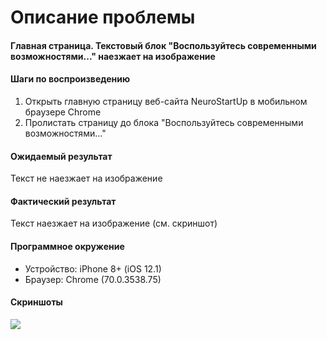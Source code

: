 # Описание проблемы

#### Главная страница. Текстовый блок "Воспользуйтесь современными возможностями..." наезжает на изображение

#### Шаги по воспроизведению

1. Открыть главную страницу веб-сайта NeuroStartUp в мобильном браузере Chrome
2. Пролистать страницу до блока "Воспользуйтесь современными возможностями..."

#### Ожидаемый результат

Текст не наезжает на изображение

#### Фактический результат

Текст наезжает на изображение (см. скриншот)

#### Программное окружение

* Устройство: iPhone 8+ (iOS 12.1)
* Браузер: Chrome (70.0.3538.75)

#### Скриншоты

![](https://i.imgur.com/HJ1VbMj.png)